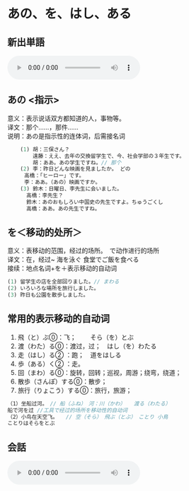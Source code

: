 # あの、を、はし、ある

## 新出単語
<vue-plyr>
  <audio controls crossorigin playsinline autoplay loop>
    <source src="../audio/6-2-たんご.mp3" type="audio/mp3" />
  </audio>
 </vue-plyr>

## あの <指示>

意义：表示说话双方都知道的人，事物等。  
译文：那个……，那件……  
说明：あの是指示性的连体词，后需接名词

```ts
	(1) 胡：三保さん？
		遠藤：ええ、去年の交換留学生で、今、社会学部の３年生です。
		胡：ああ。あの学生ですね。// 那个
	(2) 李：昨日どんな映画を見ましたか。 どの
　　	高橋：「ヒーロー」です。
　　	李：ああ。（あの）映画ですか。
    (3) 鈴木：日曜日、李先生に会いました。
　　　	高橋：李先生？
　　　	鈴木：あのおもしろい中国史の先生ですよ。ちゅうごくし
　　　	高橋：ああ。あの先生ですね。
```

## を＜移动的处所＞

意义：表移动的范围，经过的场所。　で动作进行的场所  
译文：在，经过~ 海を泳ぐ 食堂でご飯を食べる  
接续：地点名词+を＋表示移动的自动词  

```ts
(1) 留学生の店を全部回りました。// まわる
(2) いろいろな場所を旅行しました。
(3) 昨日も公園を散歩しました。
```

## 常用的表示移动的自动词

1. 飛（と）ぶ⓪：飞；　　 そら（を）とぶ
2. 渡（わた）る⓪：渡过，过；　はし（を）わたる
3. 走（はし）る② ：跑；　道をはしる
4. 歩（ある）く② ：走。
5. 回（まわ）る⓪：旋转，回转；巡视，周游；绕弯，绕道；
6. 散歩（さんぽ）する⓪：散步；　
7. 旅行（りょこう）する⓪：旅行，旅游；

```ts
（1）坐船过河。　// 船（ふね）　河：川（かわ） 　渡る（わたる）　　
船で河を过 //工具で经过的场所を移动性的自动词
（2）小鸟在天空飞。　　// 空（そら）　飛ぶ（とぶ）　ことり 小鳥
ことりはそらをとぶ
```

## 会話
<vue-plyr>
  <audio controls crossorigin playsinline autoplay loop>
    <source src="../audio/6-2-かいわ.mp3" type="audio/mp3" />
  </audio>
 </vue-plyr>